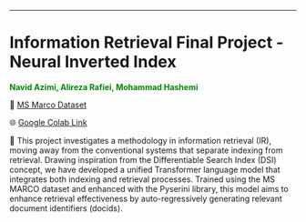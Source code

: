 ---

# Information Retrieval Final Project - Neural Inverted Index


<span style="color: #008800">**Navid Azimi, Alireza Rafiei, Mohammad Hashemi**</span>


📁 [MS Marco Dataset](https://ir-datasets.com/msmarco-passage.html#msmarco-passage)


🌐 [Google Colab Link](https://colab.research.google.com/drive/1aTNr6inh4EvVZmWNEdbBrCT6Kflyzi46?usp=sharing)


📌 This project investigates a  methodology in information retrieval (IR), moving away from the conventional systems that separate indexing from retrieval. Drawing inspiration from the Differentiable Search Index (DSI) concept, we have developed a unified Transformer language model that integrates both indexing and retrieval processes. Trained using the MS MARCO dataset and enhanced with the Pyserini library, this model aims to enhance retrieval effectiveness by auto-regressively generating relevant document identifiers (docids).

